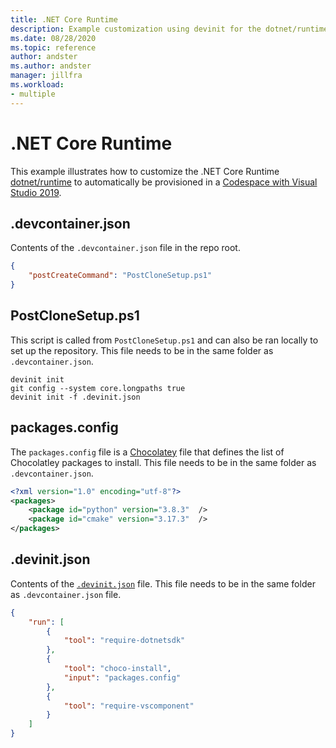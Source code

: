 ```yaml
---
title: .NET Core Runtime
description: Example customization using devinit for the dotnet/runtime repo.
ms.date: 08/28/2020
ms.topic: reference
author: andster
ms.author: andster
manager: jillfra
ms.workload:
- multiple
---
```

# .NET Core Runtime

This example illustrates how to customize the .NET Core Runtime [dotnet/runtime](https://github.com/dotnet/runtime) to automatically be provisioned in a [Codespace with Visual Studio 2019](https://docs.microsoft.com/visualstudio/codespaces/quickstarts/vs).

## .devcontainer.json

Contents of the `.devcontainer.json` file in the repo root.

```json
{ 
    "postCreateCommand": "PostCloneSetup.ps1"
} 
```

## PostCloneSetup.ps1

This script is called from `PostCloneSetup.ps1` and can also be ran locally to set up the repository. This file needs to be in the same folder as `.devcontainer.json`.

```batch
devinit init
git config --system core.longpaths true
devinit init -f .devinit.json
```

## packages.config

The `packages.config` file is a [Chocolatey](https://chocolatey.org/) file that defines the list of Chocolatley packages to install. This file needs to be in the same folder as `.devcontainer.json`.

```xml
<?xml version="1.0" encoding="utf-8"?>
<packages>
    <package id="python" version="3.8.3"  />
    <package id="cmake" version="3.17.3"  />
</packages> 
```

## .devinit.json

Contents of the [`.devinit.json`](../devinit-json) file. This file needs to be in the same folder as `.devcontainer.json` file.

```json
{
    "run": [
        {
            "tool": "require-dotnetsdk"
        },
        {
            "tool": "choco-install",
            "input": "packages.config"
        },
        {
            "tool": "require-vscomponent"
        }
    ]
} 
```
